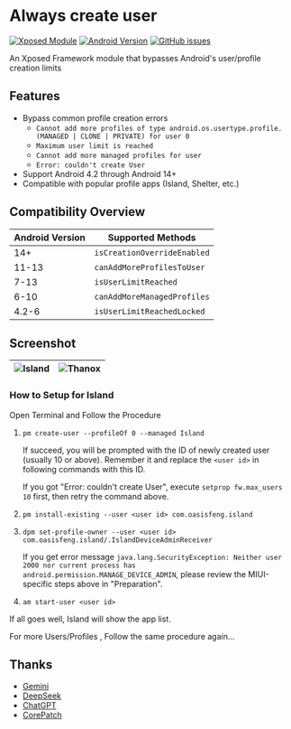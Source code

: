 # Always create user

[![Xposed Module](https://img.shields.io/badge/Xposed%20Module-✓-green.svg)](https://repo.xposed.info/)
[![Android Version](https://img.shields.io/badge/Android-4.2%2B-blue.svg)]()
[![GitHub issues](https://img.shields.io/github/issues/icepony/AlwaysCreateUser)](https://github.com/icepony/AlwaysCreateUser/issues)

An Xposed Framework module that bypasses Android's user/profile creation limits

## Features

- Bypass common profile creation errors
  - `Cannot add more profiles of type android.os.usertype.profile.(MANAGED | CLONE | PRIVATE) for user
    0`
  - `Maximum user limit is reached`
  - `Cannot add more managed profiles for user`
  - `Error: couldn't create User`
- Support Android 4.2 through Android 14+
- Compatible with popular profile apps (Island, Shelter, etc.)

## Compatibility Overview

| Android Version | Supported Methods           |
|-----------------|-----------------------------|
| 14+             | `isCreationOverrideEnabled` |
| 11-13           | `canAddMoreProfilesToUser`  |
| 7-13            | `isUserLimitReached`        |
| 6-10            | `canAddMoreManagedProfiles` |
| 4.2-6           | `isUserLimitReachedLocked`  |

## Screenshot

| ![Island](https://testingcf.jsdelivr.net/gh/Xposed-Modules-Repo/io.github.icepony.alwayscreateuser@main/docs/img/Island.png) | ![Thanox](https://testingcf.jsdelivr.net/gh/Xposed-Modules-Repo/io.github.icepony.alwayscreateuser@main/docs/img/Thanox.png) |
|------------------------------------------------------------------------------------------------------------------------------|------------------------------------------------------------------------------------------------------------------------------|

### How to Setup for Island

Open Terminal and Follow the Procedure

1. `pm create-user --profileOf 0 --managed Island`

   If succeed, you will be prompted with the ID of newly created user (usually 10 or above).
   Remember it and replace the `<user id>` in following commands with this ID.

   If you got "Error: couldn't create User", execute `setprop fw.max_users 10` first, then retry the
   command above.

2. `pm install-existing --user <user id> com.oasisfeng.island`

3. `dpm set-profile-owner --user <user id> com.oasisfeng.island/.IslandDeviceAdminReceiver`

   If you get error message
   `java.lang.SecurityException: Neither user 2000 nor current process has android.permission.MANAGE_DEVICE_ADMIN`,
   please review the MIUI-specific steps above in "Preparation".

4. `am start-user <user id>`

If all goes well, Island will show the app list.

For more Users/Profiles , Follow the same procedure again...

## Thanks

- [Gemini](https://gemini.google.com/app)
- [DeepSeek](https://www.deepseek.com/)
- [ChatGPT](https://chatgpt.com/)
- [CorePatch](https://github.com/LSPosed/CorePatch)
